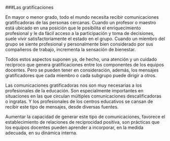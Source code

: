 ###Las gratificaciones

En mayor o menor grado, todo el mundo necesita recibir comunicaciones gratificadoras de las personas cercanas. Cuando un profesor o maestro está ubicado en una posición que le posibilita el enriquecimiento profesional y le da fácil acceso a la participación y toma de decisiones, suele vivir satisfactoriamente el estado en el grupo. Cuando un miembro del grupo se siente profesional y personalmente bien considerado por sus compañeros de trabajo, incrementa la sensación de bienestar.

Todos estos aspectos suponen ya, de hecho, una atención y un cuidado recíproco que genera gratificaciones entre los componentes de los equipos docentes. Pero se pueden tener en consideración, además, los mensajes gratificadores que cada miembro o cada subgrupo puede dirigir a otros.

Las comunicaciones gratificadoras nos son muy necesarias a los profesionales de la educación. Son especialmente importantes en situaciones en las que circulan múltiples comunicaciones descalificadoras o ingratas. Y los profesionales de los centros educativos se cansan de recibir este tipo de mensajes, desde diversas fuentes.

Aumentar la capacidad de generar este tipo de comunicaciones, favorece el establecimiento de relaciones de reciprocidad positiva, son prácticas que los equipos docentes pueden aprender a incorporar, en la medida adecuada, en su dinámica interna.


